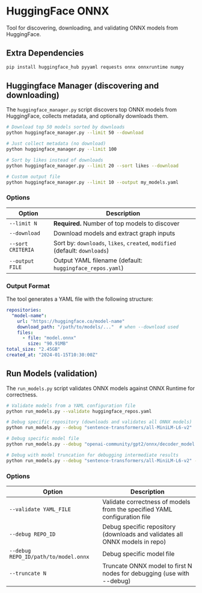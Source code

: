 # HuggingFace ONNX

Tool for discovering, downloading, and validating ONNX models from HuggingFace.

## Extra Dependencies

```bash
pip install huggingface_hub pyyaml requests onnx onnxruntime numpy
```

## Huggingface Manager (discovering and downloading)

The `huggingface_manager.py` script discovers top ONNX models from HuggingFace, collects metadata, and optionally downloads them.

```bash
# Download top 50 models sorted by downloads
python huggingface_manager.py --limit 50 --download

# Just collect metadata (no download)
python huggingface_manager.py --limit 100

# Sort by likes instead of downloads
python huggingface_manager.py --limit 20 --sort likes --download

# Custom output file
python huggingface_manager.py --limit 10 --output my_models.yaml
```

### Options

| Option | Description |
|--------|-------------|
| `--limit N` | **Required.** Number of top models to discover |
| `--download` | Download models and extract graph inputs |
| `--sort CRITERIA` | Sort by: `downloads`, `likes`, `created`, `modified` (default: `downloads`) |
| `--output FILE` | Output YAML filename (default: `huggingface_repos.yaml`) |

### Output Format

The tool generates a YAML file with the following structure:

```yaml
repositories:
  "model-name":
    url: "https://huggingface.co/model-name"
    download_path: "/path/to/models/..."  # when --download used
    files:
      - file: "model.onnx"
        size: "90.91MB"
total_size: "2.45GB"
created_at: "2024-01-15T10:30:00Z"
```

## Run Models (validation)

The `run_models.py` script validates ONNX models against ONNX Runtime for correctness.

```bash
# Validate models from a YAML configuration file
python run_models.py --validate huggingface_repos.yaml

# Debug specific repository (downloads and validates all ONNX models)
python run_models.py --debug "sentence-transformers/all-MiniLM-L6-v2"

# Debug specific model file
python run_models.py --debug "openai-community/gpt2/onnx/decoder_model.onnx"

# Debug with model truncation for debugging intermediate results
python run_models.py --debug "sentence-transformers/all-MiniLM-L6-v2" --truncate 10
```

### Options

| Option | Description |
|--------|-------------|
| `--validate YAML_FILE` | Validate correctness of models from the specified YAML configuration file |
| `--debug REPO_ID` | Debug specific repository (downloads and validates all ONNX models in repo) |
| `--debug REPO_ID/path/to/model.onnx` | Debug specific model file |
| `--truncate N` | Truncate ONNX model to first N nodes for debugging (use with --debug) |

